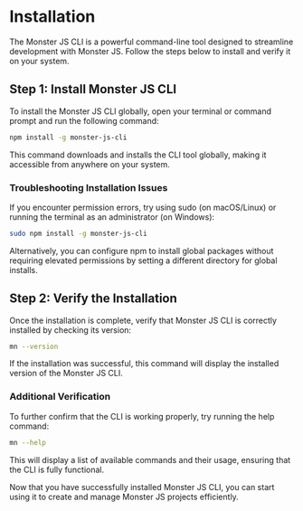 # Installation

The Monster JS CLI is a powerful command-line tool designed to streamline development with Monster JS. Follow the steps below to install and verify it on your system.

## Step 1: Install Monster JS CLI

To install the Monster JS CLI globally, open your terminal or command prompt and run the following command:

```bash
npm install -g monster-js-cli
```

This command downloads and installs the CLI tool globally, making it accessible from anywhere on your system.

### Troubleshooting Installation Issues

If you encounter permission errors, try using sudo (on macOS/Linux) or running the terminal as an administrator (on Windows):

```bash
sudo npm install -g monster-js-cli
```

Alternatively, you can configure npm to install global packages without requiring elevated permissions by setting a different directory for global installs.

## Step 2: Verify the Installation

Once the installation is complete, verify that Monster JS CLI is correctly installed by checking its version:

```bash
mn --version
```

If the installation was successful, this command will display the installed version of the Monster JS CLI.

### Additional Verification

To further confirm that the CLI is working properly, try running the help command:

```bash
mn --help
```

This will display a list of available commands and their usage, ensuring that the CLI is fully functional.

Now that you have successfully installed Monster JS CLI, you can start using it to create and manage Monster JS projects efficiently.
